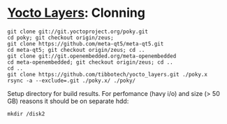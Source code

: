 # [Yocto Layers](/plus1_layers): Clonning

```
git clone git://git.yoctoproject.org/poky.git
cd poky; git checkout origin/zeus;
git clone https://github.com/meta-qt5/meta-qt5.git
cd meta-qt5; git checkout origin/zeus; cd ..
git clone git://git.openembedded.org/meta-openembedded
cd meta-openembedded; git checkout origin/zeus; cd ..
cd ..
git clone https://github.com/tibbotech/yocto_layers.git ./poky.x
rsync -a --exclude=.git ./poky.x/ ./poky/
```
Setup directory for build results. For perfomance (havy i/o) and size (> 50 GB)
reasons it should be on separate hdd:
```
mkdir /disk2
```
